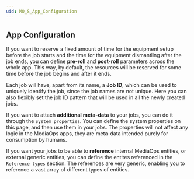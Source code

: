 ```yaml
---
uid: MO_S_App_Configuration
---
```


## App Configuration

If you want to reserve a fixed amount of time for the equipment setup before the job starts and the time for the equipment dismantling after the job ends, you can define **pre-roll** and **post-roll** parameters across the whole app. This way, by default, the resources will be reserved for some time before the job begins and after it ends.

Each job will have, apart from its name, a **Job ID**, which can be used to uniquely identify the job, since the job names are not unique. Here you can also flexibly set the job ID pattern that will be used in all the newly created jobs.

If you want to attach **additional meta-data** to your jobs, you can do it through the `System properties`. You can define the system properties on this page, and then use them in your jobs. The properties will not affect any logic in the MediaOps apps, they are meta-data intended purely for consumption by humans.

If you want your jobs to be able to **reference** internal MediaOps entities, or external generic entities, you can define the entites referenced in the `Reference types` section. The references are very generic, enabling you to reference a vast array of different types of entities.


